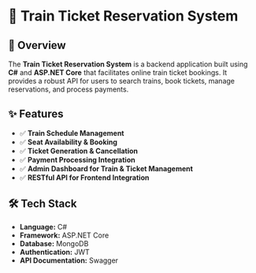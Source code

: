 # 🚆 Train Ticket Reservation System  

## 📌 Overview  
The **Train Ticket Reservation System** is a backend application built using **C#** and **ASP.NET Core** that facilitates online train ticket bookings. It provides a robust API for users to search trains, book tickets, manage reservations, and process payments.  

## ✨ Features  
- ✅ **Train Schedule Management**  
- ✅ **Seat Availability & Booking**  
- ✅ **Ticket Generation & Cancellation**  
- ✅ **Payment Processing Integration**  
- ✅ **Admin Dashboard for Train & Ticket Management**  
- ✅ **RESTful API for Frontend Integration**  

## 🛠️ Tech Stack  
- **Language:** C#  
- **Framework:** ASP.NET Core  
- **Database:** MongoDB 
- **Authentication:** JWT  
- **API Documentation:** Swagger 
